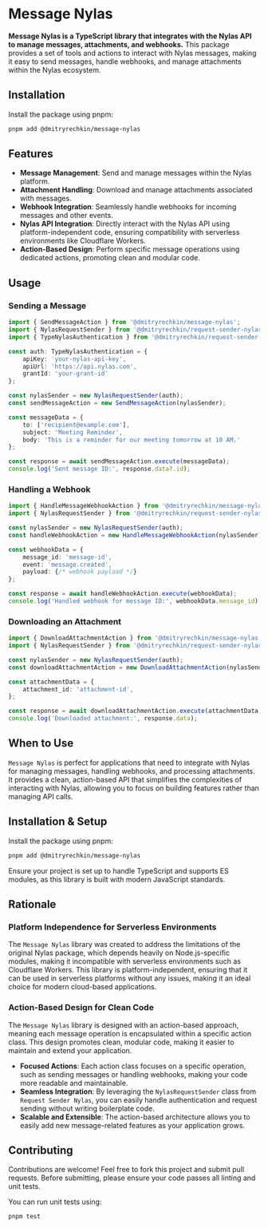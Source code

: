 # Message Nylas

**Message Nylas is a TypeScript library that integrates with the Nylas API to manage messages, attachments, and webhooks.** This package provides a set of tools and actions to interact with Nylas messages, making it easy to send messages, handle webhooks, and manage attachments within the Nylas ecosystem.

## Installation

Install the package using pnpm:

```bash
pnpm add @dmitryrechkin/message-nylas
```

## Features

- **Message Management**: Send and manage messages within the Nylas platform.
- **Attachment Handling**: Download and manage attachments associated with messages.
- **Webhook Integration**: Seamlessly handle webhooks for incoming messages and other events.
- **Nylas API Integration**: Directly interact with the Nylas API using platform-independent code, ensuring compatibility with serverless environments like Cloudflare Workers.
- **Action-Based Design**: Perform specific message operations using dedicated actions, promoting clean and modular code.

## Usage

### Sending a Message

```typescript
import { SendMessageAction } from '@dmitryrechkin/message-nylas';
import { NylasRequestSender } from '@dmitryrechkin/request-sender-nylas';
import { TypeNylasAuthentication } from '@dmitryrechkin/request-sender-nylas';

const auth: TypeNylasAuthentication = {
    apiKey: 'your-nylas-api-key',
    apiUrl: 'https://api.nylas.com',
    grantId: 'your-grant-id'
};

const nylasSender = new NylasRequestSender(auth);
const sendMessageAction = new SendMessageAction(nylasSender);

const messageData = {
    to: ['recipient@example.com'],
    subject: 'Meeting Reminder',
    body: 'This is a reminder for our meeting tomorrow at 10 AM.'
};

const response = await sendMessageAction.execute(messageData);
console.log('Sent message ID:', response.data?.id);
```

### Handling a Webhook

```typescript
import { HandleMessageWebhookAction } from '@dmitryrechkin/message-nylas';
import { NylasRequestSender } from '@dmitryrechkin/request-sender-nylas';

const nylasSender = new NylasRequestSender(auth);
const handleWebhookAction = new HandleMessageWebhookAction(nylasSender);

const webhookData = {
    message_id: 'message-id',
    event: 'message.created',
    payload: {/* webhook payload */}
};

const response = await handleWebhookAction.execute(webhookData);
console.log('Handled webhook for message ID:', webhookData.message_id);
```

### Downloading an Attachment

```typescript
import { DownloadAttachmentAction } from '@dmitryrechkin/message-nylas';
import { NylasRequestSender } from '@dmitryrechkin/request-sender-nylas';

const nylasSender = new NylasRequestSender(auth);
const downloadAttachmentAction = new DownloadAttachmentAction(nylasSender);

const attachmentData = {
    attachment_id: 'attachment-id',
};

const response = await downloadAttachmentAction.execute(attachmentData);
console.log('Downloaded attachment:', response.data);
```

## When to Use

`Message Nylas` is perfect for applications that need to integrate with Nylas for managing messages, handling webhooks, and processing attachments. It provides a clean, action-based API that simplifies the complexities of interacting with Nylas, allowing you to focus on building features rather than managing API calls.

## Installation & Setup

Install the package using pnpm:

```bash
pnpm add @dmitryrechkin/message-nylas
```

Ensure your project is set up to handle TypeScript and supports ES modules, as this library is built with modern JavaScript standards.

## Rationale

### Platform Independence for Serverless Environments

The `Message Nylas` library was created to address the limitations of the original Nylas package, which depends heavily on Node.js-specific modules, making it incompatible with serverless environments such as Cloudflare Workers. This library is platform-independent, ensuring that it can be used in serverless platforms without any issues, making it an ideal choice for modern cloud-based applications.

### Action-Based Design for Clean Code

The `Message Nylas` library is designed with an action-based approach, meaning each message operation is encapsulated within a specific action class. This design promotes clean, modular code, making it easier to maintain and extend your application.

- **Focused Actions**: Each action class focuses on a specific operation, such as sending messages or handling webhooks, making your code more readable and maintainable.
- **Seamless Integration**: By leveraging the `NylasRequestSender` class from `Request Sender Nylas`, you can easily handle authentication and request sending without writing boilerplate code.
- **Scalable and Extensible**: The action-based architecture allows you to easily add new message-related features as your application grows.

## Contributing

Contributions are welcome! Feel free to fork this project and submit pull requests. Before submitting, please ensure your code passes all linting and unit tests.

You can run unit tests using:

```bash
pnpm test
```